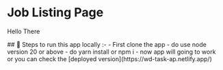 # Job Listing Page

<p>Hello There</p>
## 🚀 Steps to run this app locally :-  
- First clone the app
- do use node version 20 or above
- do yarn install or npm i
- now app will going to work or you can check the [deployed version](https://wd-task-ap.netlify.app/)
